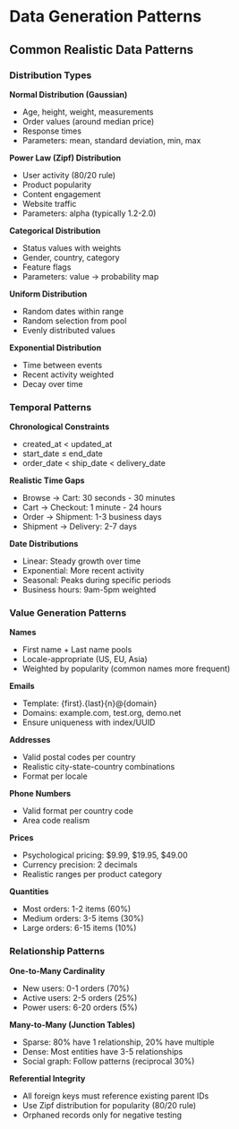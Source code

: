 # Data Generation Patterns

## Common Realistic Data Patterns

### Distribution Types

**Normal Distribution (Gaussian)**
- Age, height, weight, measurements
- Order values (around median price)
- Response times
- Parameters: mean, standard deviation, min, max

**Power Law (Zipf) Distribution**
- User activity (80/20 rule)
- Product popularity
- Content engagement
- Website traffic
- Parameters: alpha (typically 1.2-2.0)

**Categorical Distribution**
- Status values with weights
- Gender, country, category
- Feature flags
- Parameters: value → probability map

**Uniform Distribution**
- Random dates within range
- Random selection from pool
- Evenly distributed values

**Exponential Distribution**
- Time between events
- Recent activity weighted
- Decay over time

### Temporal Patterns

**Chronological Constraints**
- created_at < updated_at
- start_date ≤ end_date
- order_date < ship_date < delivery_date

**Realistic Time Gaps**
- Browse → Cart: 30 seconds - 30 minutes
- Cart → Checkout: 1 minute - 24 hours
- Order → Shipment: 1-3 business days
- Shipment → Delivery: 2-7 days

**Date Distributions**
- Linear: Steady growth over time
- Exponential: More recent activity
- Seasonal: Peaks during specific periods
- Business hours: 9am-5pm weighted

### Value Generation Patterns

**Names**
- First name + Last name pools
- Locale-appropriate (US, EU, Asia)
- Weighted by popularity (common names more frequent)

**Emails**
- Template: {first}.{last}{n}@{domain}
- Domains: example.com, test.org, demo.net
- Ensure uniqueness with index/UUID

**Addresses**
- Valid postal codes per country
- Realistic city-state-country combinations
- Format per locale

**Phone Numbers**
- Valid format per country code
- Area code realism

**Prices**
- Psychological pricing: $9.99, $19.95, $49.00
- Currency precision: 2 decimals
- Realistic ranges per product category

**Quantities**
- Most orders: 1-2 items (60%)
- Medium orders: 3-5 items (30%)
- Large orders: 6-15 items (10%)

### Relationship Patterns

**One-to-Many Cardinality**
- New users: 0-1 orders (70%)
- Active users: 2-5 orders (25%)
- Power users: 6-20 orders (5%)

**Many-to-Many (Junction Tables)**
- Sparse: 80% have 1 relationship, 20% have multiple
- Dense: Most entities have 3-5 relationships
- Social graph: Follow patterns (reciprocal 30%)

**Referential Integrity**
- All foreign keys must reference existing parent IDs
- Use Zipf distribution for popularity (80/20 rule)
- Orphaned records only for negative testing
